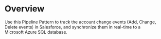 # Overview

Use this Pipeline Pattern to track the account change events (Add, Change, Delete events) in Salesforce, and synchronize them in real-time to a Microsoft Azure SQL database.&#x20;



